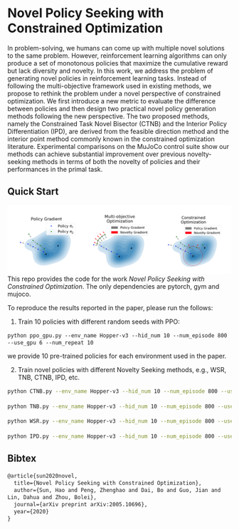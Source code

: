 # Novel Policy Seeking with Constrained Optimization

In problem-solving, we humans can come up with multiple novel solutions to the same problem. However, reinforcement learning algorithms can only produce a set of monotonous policies that maximize the cumulative reward but lack diversity and novelty. In this work, we address the problem of generating novel policies in reinforcement learning tasks. Instead of following the multi-objective framework used in existing methods, we propose to rethink the problem under a novel perspective of constrained optimization. We first introduce a new metric to evaluate the difference between policies and then design two practical novel policy generation methods following the new perspective. The two proposed methods, namely the Constrained Task Novel Bisector (CTNB) and the Interior Policy Differentiation (IPD), are derived from the feasible direction method and the interior point method commonly known in the constrained optimization literature. Experimental comparisons on the MuJoCo control suite show our methods can achieve substantial improvement over previous novelty-seeking methods in terms of both the novelty of policies and their performances in the primal task.

## Quick Start

![image](./docs/cover_nps.png)
This repo provides the code for the work *Novel Policy Seeking with Constrained Optimization*. The only dependencies are pytorch, gym and mujoco. 

To reproduce the results reported in the paper, please run the follows:

1. Train 10 policies with different random seeds with PPO:

```
python ppo_gpu.py --env_name Hopper-v3 --hid_num 10 --num_episode 800 --use_gpu 6 --num_repeat 10
```

we provide 10 pre-trained policies for each environment used in the paper.

2. Train novel policies with different Novelty Seeking methods, e.g., WSR, TNB, CTNB, IPD, etc.

```bash
python CTNB.py --env_name Hopper-v3 --hid_num 10 --num_episode 800 --use_gpu 7 --thres 0.6 --file_num CTNB --num_repeat 10

python TNB.py --env_name Hopper-v3 --hid_num 10 --num_episode 800 --use_gpu 6 --thres 0.0 --file_num TNB --num_repeat 10

python WSR.py --env_name Hopper-v3 --hid_num 10 --num_episode 800 --use_gpu 5 --thres 0.0 --file_num WSR --num_repeat 10 --weight 0.5

python IPD.py --env_name Hopper-v3 --hid_num 10 --num_episode 800 --use_gpu 4 --thres 0.6 --file_num IPD --num_repeat 10
```

## Bibtex

```
@article{sun2020novel,
  title={Novel Policy Seeking with Constrained Optimization},
  author={Sun, Hao and Peng, Zhenghao and Dai, Bo and Guo, Jian and Lin, Dahua and Zhou, Bolei},
  journal={arXiv preprint arXiv:2005.10696},
  year={2020}
}
```
